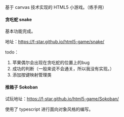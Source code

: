 
基于 canvas 技术实现的 HTML5 小游戏。（练手用）

#### 贪吃蛇 snake

基本功能完成。

地址：https://f-star.github.io/html5-game/snake/

todo：

1. 苹果偶尔会出现在贪吃蛇的位置上的bug
2. 成功的判断（一般来说不会通关，所以我没有实现。）
3. 添加按键映射管理类

#### 推箱子 Sokoban

试玩地址：https://f-star.github.io/html5-game/Sokoban/

使用了 typescript 进行面向对象风格的编写。